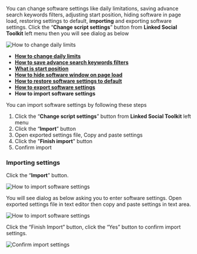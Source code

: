 You can change software settings like daily limitations, saving advance search keywords filters, adjusting start position, hiding software in page load, restoring settings to default, **importing** and exporting software settings. Click the “**Change script settings**” button from  **Linked Social Toolkit** left menu then you will see dialog as below

![How to change daily limits](https://github.com/ZiaUrR3hman/LinkedSocialToolkit/raw/master/images/Change-script-setting.png)

* [**How to change daily limits**](https://github.com/ZiaUrR3hman/LinkedSocialToolkit/wiki/How-to-change-daily-limits)
* [**How to save advance search keywords filters**](https://github.com/ZiaUrR3hman/LinkedSocialToolkit/wiki/How-to-save-advance-search-keywords-filters)
* [**What is start position**](https://github.com/ZiaUrR3hman/LinkedSocialToolkit/wiki/What-is-start-position)
* [**How to hide software window on page load**](https://github.com/ZiaUrR3hman/LinkedSocialToolkit/wiki/How-to-hide-software-window-on-page-load)
* [**How to restore software settings to default**](https://github.com/ZiaUrR3hman/LinkedSocialToolkit/wiki/How-to-restore-software-settings-to-default)
* [**How to export software settings**](https://github.com/ZiaUrR3hman/LinkedSocialToolkit/wiki/How-to-export-software-settings)
* **How to import software settings**

You can import software settings by following these steps
1. Click the “**Change script settings**” button from  **Linked Social Toolkit** left menu
2. Click the “**Import**” button
3. Open exported settings file, Copy and paste settings
4. Click the "**Finish import**" button
5. Confirm import

### Importing settings
Click the “**Import**” button.

![How to import software settings](https://github.com/ZiaUrR3hman/LinkedSocialToolkit/raw/master/images/Import-settings.png)

You will see dialog as below asking you to enter software settings. Open exported settings file in text editor then copy and paste settings in text area.

![How to import software settings](https://github.com/ZiaUrR3hman/LinkedSocialToolkit/raw/master/images/Import-settings-dialog.png)

Click the “Finish Import” button, click the “Yes” button to confirm import settings.

![Confirm import settings](https://github.com/ZiaUrR3hman/LinkedSocialToolkit/raw/master/images/Confirm-import-settings.png)
